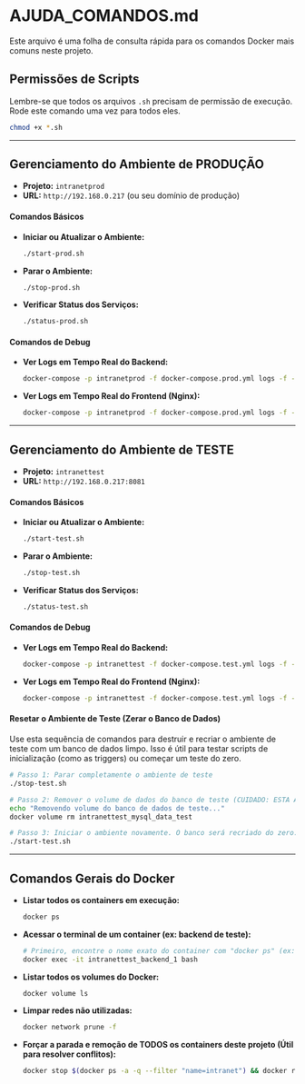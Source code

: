 # AJUDA_COMANDOS.md

Este arquivo é uma folha de consulta rápida para os comandos Docker mais comuns neste projeto.

## Permissões de Scripts
Lembre-se que todos os arquivos `.sh` precisam de permissão de execução. Rode este comando uma vez para todos eles.
```bash
chmod +x *.sh
```

---

## Gerenciamento do Ambiente de PRODUÇÃO
- **Projeto:** `intranetprod`
- **URL:** `http://192.168.0.217` (ou seu domínio de produção)

#### Comandos Básicos
- **Iniciar ou Atualizar o Ambiente:**
  ```bash
  ./start-prod.sh
  ```
- **Parar o Ambiente:**
  ```bash
  ./stop-prod.sh
  ```
- **Verificar Status dos Serviços:**
  ```bash
  ./status-prod.sh
  ```

#### Comandos de Debug
- **Ver Logs em Tempo Real do Backend:**
  ```bash
  docker-compose -p intranetprod -f docker-compose.prod.yml logs -f --tail=100 backend
  ```
- **Ver Logs em Tempo Real do Frontend (Nginx):**
  ```bash
  docker-compose -p intranetprod -f docker-compose.prod.yml logs -f --tail=100 frontend
  ```

---

## Gerenciamento do Ambiente de TESTE
- **Projeto:** `intranettest`
- **URL:** `http://192.168.0.217:8081`

#### Comandos Básicos
- **Iniciar ou Atualizar o Ambiente:**
  ```bash
  ./start-test.sh
  ```
- **Parar o Ambiente:**
  ```bash
  ./stop-test.sh
  ```
- **Verificar Status dos Serviços:**
  ```bash
  ./status-test.sh
  ```

#### Comandos de Debug
- **Ver Logs em Tempo Real do Backend:**
  ```bash
  docker-compose -p intranettest -f docker-compose.test.yml logs -f --tail=100 backend
  ```
- **Ver Logs em Tempo Real do Frontend (Nginx):**
  ```bash
  docker-compose -p intranettest -f docker-compose.test.yml logs -f --tail=100 frontend
  ```

#### Resetar o Ambiente de Teste (Zerar o Banco de Dados)
Use esta sequência de comandos para destruir e recriar o ambiente de teste com um banco de dados limpo. Isso é útil para testar scripts de inicialização (como as triggers) ou começar um teste do zero.

```bash
# Passo 1: Parar completamente o ambiente de teste
./stop-test.sh

# Passo 2: Remover o volume de dados do banco de teste (CUIDADO: ESTA AÇÃO É IRREVERSÍVEL)
echo "Removendo volume do banco de dados de teste..."
docker volume rm intranettest_mysql_data_test

# Passo 3: Iniciar o ambiente novamente. O banco será recriado do zero.
./start-test.sh
```

---

## Comandos Gerais do Docker

- **Listar todos os containers em execução:**
  ```bash
  docker ps
  ```

- **Acessar o terminal de um container (ex: backend de teste):**
  ```bash
  # Primeiro, encontre o nome exato do container com "docker ps" (ex: intranettest_backend_1)
  docker exec -it intranettest_backend_1 bash
  ```

- **Listar todos os volumes do Docker:**
  ```bash
  docker volume ls
  ```

- **Limpar redes não utilizadas:**
  ```bash
  docker network prune -f
  ```

- **Forçar a parada e remoção de TODOS os containers deste projeto (Útil para resolver conflitos):**
  ```bash
  docker stop $(docker ps -a -q --filter "name=intranet") && docker rm $(docker ps -a -q --filter "name=intranet")
  ```
